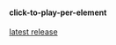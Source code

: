 #### click-to-play-per-element

[latest release](https://github.com/uaSad/click-to-play-per-element/releases/latest "latest release")
